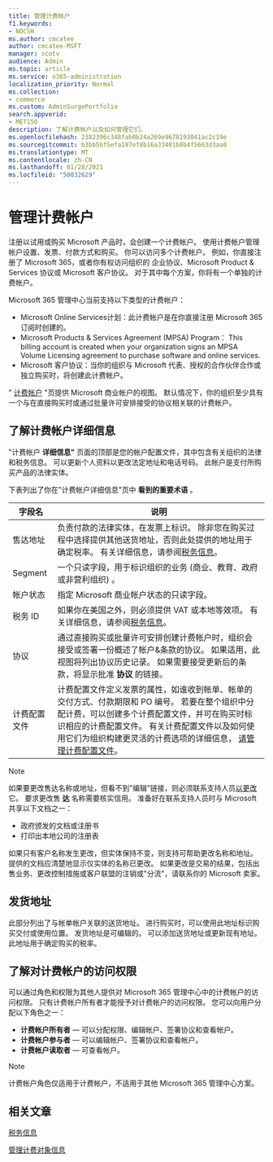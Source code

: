 ```yaml
---
title: 管理计费帐户
f1.keywords:
- NOCSH
ms.author: cmcatee
author: cmcatee-MSFT
manager: scotv
audience: Admin
ms.topic: article
ms.service: o365-administration
localization_priority: Normal
ms.collection:
- commerce
ms.custom: AdminSurgePortfolio
search.appverid:
- MET150
description: 了解计费帐户以及如何管理它们。
ms.openlocfilehash: 2382396c348fab0b24a269e9678193041ac2c19e
ms.sourcegitcommit: b3bb5bf5efa197ef8b16a33401b0b4f5663d3aa0
ms.translationtype: MT
ms.contentlocale: zh-CN
ms.lasthandoff: 01/28/2021
ms.locfileid: "50032629"
---
```

# <a name="manage-billing-accounts"></a>管理计费帐户

注册以试用或购买 Microsoft 产品时，会创建一个计费帐户。 使用计费帐户管理帐户设置、发票、付款方式和购买。 你可以访问多个计费帐户。 例如，你直接注册了 Microsoft 365，或者你有权访问组织的 企业协议、Microsoft Product & Services 协议或 Microsoft 客户协议。 对于其中每个方案，你将有一个单独的计费帐户。

Microsoft 365 管理中心当前支持以下类型的计费帐户：

- Microsoft Online Services计划：此计费帐户是在你直接注册 Microsoft 365 订阅时创建的。
- Microsoft Products & Services Agreement (MPSA) Program： This billing account is created when your organization signs an MPSA Volume Licensing agreement to purchase software and online services.
- Microsoft 客户协议：当你的组织与 Microsoft 代表、授权的合作伙伴合作或独立购买时，将创建此计费帐户。

" <a href="https://go.microsoft.com/fwlink/p/?linkid=2084771" target="_blank">计费帐户</a> "页提供 Microsoft 商业帐户的视图。 默认情况下，你的组织至少具有一个与在直接购买时或通过批量许可安排接受的协议相关联的计费帐户。

## <a name="understand-billing-account-details"></a>了解计费帐户详细信息

"计费帐户 **详细信息"** 页面的顶部是您的帐户配置文件，其中包含有关组织的法律和税务信息。 可以更新个人资料以更改法定地址和电话号码。 此帐户是支付所购买产品的法律实体。

下表列出了你在"计费帐户详细信息"页中 **看到的重要术语** 。

| 字段名 | 说明 |
|------------------|------------------------------------------------------------------------------------------------------------------------------------------------------------------------------------------------------------------------------------------------------------------------------|
| 售达地址 | 负责付款的法律实体，在发票上标识。 除非您在购买过程中选择提供其他送货地址，否则此处提供的地址用于确定税率。 有关详细信息，请参阅[税务信息](billing-and-payments/tax-information.md)。 |
| Segment | 一个只读字段，用于标识组织的业务 (商业、教育、政府或非营利组织) 。 |
| 帐户状态 | 指定 Microsoft 商业帐户状态的只读字段。 |
| 税务 ID | 如果你在美国之外，则必须提供 VAT 或本地等效项。 有关详细信息，请参阅[税务信息](billing-and-payments/tax-information.md)。 |
| 协议 | 通过直接购买或批量许可安排创建计费帐户时，组织会接受或签署一份概述了帐户&条款的协议。 如果适用，此视图将列出协议历史记录。 如果需要接受更新后的条款，将显示批准 **协议** 的链接。 |
| 计费配置文件 | 计费配置文件定义发票的属性，如谁收到帐单、帐单的交付方式、付款期限和 PO 编号。 若要在整个组织中分配计费，可以创建多个计费配置文件，并可在购买时标识相应的计费配置文件。 有关计费配置文件以及如何使用它们为组织构建更灵活的计费选项的详细信息， [请管理计费配置文件](billing-and-payments/manage-billing-profiles.md)。 |

> [!NOTE]
> 如果要更改售达名称或地址，但看不到"编辑"链接，则必须联系支持人员[以更改](https://docs.microsoft.com/office365/admin/contact-support-for-business-products)它。 要求更改售 **达** 名称需要核实信用。 准备好在联系支持人员时与 Microsoft 共享以下文档之一： 
>
> - 政府颁发的文档或注册书
> - 打印出本地公司的注册表
>
> 如果只有客户名称发生更改，但实体保持不变，则支持可帮助更改名称和地址。 提供的文档应清楚地显示仅实体的名称已更改。 如果更改是交易的结果，包括出售业务、更改控制措施或客户联盟的注销或"分流"，请联系你的 Microsoft 卖家。

## <a name="shipping-addresses"></a>发货地址

此部分列出了与帐单帐户关联的送货地址。 进行购买时，可以使用此地址标识购买交付或使用位置。 发货地址是可编辑的。 可以添加送货地址或更新现有地址。 此地址用于确定购买的税率。

## <a name="understand-access-to-billing-accounts"></a>了解对计费帐户的访问权限

可以通过角色和权限为其他人提供对 Microsoft 365 管理中心中的计费帐户的访问权限。 只有计费帐户所有者才能授予对计费帐户的访问权限。 您可以向用户分配以下角色之一：

- **计费帐户所有者** &mdash; 可以分配权限、编辑帐户、签署协议和查看帐户。
- **计费帐户参与者** &mdash; 可以编辑帐户、签署协议和查看帐户。
- **计费帐户读取者** &mdash; 可查看帐户。

> [!Note]
> 计费帐户角色仅适用于计费帐户，不适用于其他 Microsoft 365 管理中心方案。

## <a name="related-articles"></a>相关文章

[税务信息](billing-and-payments/tax-information.md)

[管理计费对象信息](billing-and-payments/manage-billing-profiles.md)
